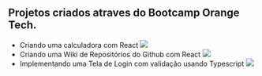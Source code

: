 ## Projetos criados atraves do Bootcamp Orange Tech.

- Criando uma calculadora com React   <img src = "https://img.shields.io/badge/-calculator-lightgrey">
- Criando uma Wiki de Repositórios do Github com React    <img src = "https://img.shields.io/badge/github-black.svg?&style=for-the-badge&logo=github&logoColor=white">
- Implementando uma Tela de Login com validação usando Typescript    <img src = "https://img.shields.io/badge/-typescript-blue">
